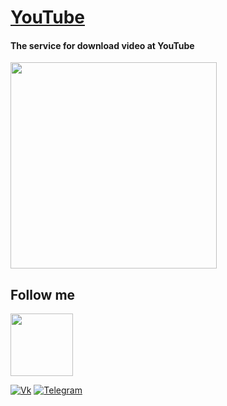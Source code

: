# [YouTube](https://t.me/YouTubeinChat)

#### The service for download video at YouTube
<a href="https://www.youtube.com/">
    <img src="https://ltdfoto.ru/images/yt_logo_rgb_dark.png" width="330">
</a>

Follow me
---------
<a href="https://github.com/Flaiers">
    <img src="https://github.githubassets.com/images/modules/logos_page/Octocat.png" width="100">
</a>

[![Vk](https://img.shields.io/badge/-vkontakte-2DBBE0?style=for-the-badge&logo=vk&logoColor=FFEDFB)](https://vk.com/flaiers)
[![Telegram](https://img.shields.io/badge/-telegram-1552B5?style=for-the-badge&logo=telegram&logoColor=FFEDFB)](https://t.me/flaiers)
